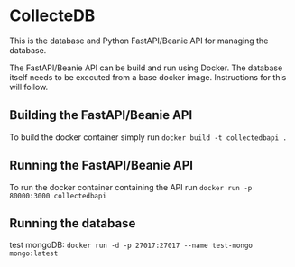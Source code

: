 # CollecteDB
This is the database and Python FastAPI/Beanie API for managing the database.

The FastAPI/Beanie API can be build and run using Docker. The database itself needs to be executed from a base docker image.
Instructions for this will follow.

## Building the FastAPI/Beanie API
To build the docker container simply run `docker build -t collectedbapi .`

## Running the FastAPI/Beanie API
To run the docker container containing the API run `docker run -p 80000:3000 collectedbapi`

## Running the database
test mongoDB: `docker run -d -p 27017:27017 --name test-mongo mongo:latest`